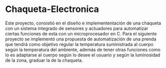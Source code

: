 # Chaqueta-Electronica
Este proyecto, consistió en el diseño e implemententación de una chaqueta con un sistema integrado de sensores y actuadores para automatizar ciertas funciones de esta con un microprocesador en C.
Para el siguiente proyecto se implementó una propuesta de automatización de una prenda que tendrá como objetivo regular la temperatura suministrada al cuerpo según la temperatura del ambiente, además de tener otras funciones como lo es adaptarse al cuerpo según lo desee el usuario y según la luminosidad de la zona, graduar la de la chaqueta.
